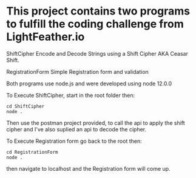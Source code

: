 # This project contains two programs to fulfill the coding challenge from LightFeather.io

ShiftCipher
Encode and Decode Strings using a Shift Cipher AKA Ceasar Shift.

RegistrationForm
Simple Registration form and validation

Both programs use node.js and were developed using node 12.0.0

To Execute ShiftCipher, start in the root folder then:

    cd ShiftCipher
    node .
    
Then use the postman project provided, to call the api to apply the shift cipher and I've also suplied an api to decode the cipher.

To Execute Registration form go back to the root then:

    cd RegistrationForm
    node .

then navigate to localhost and the Registration form will come up.
